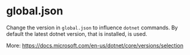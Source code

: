 # global.json

Change the version in `global.json` to influence `dotnet` commands. By default the latest dotnet version, that is installed, is used.

More: https://docs.microsoft.com/en-us/dotnet/core/versions/selection
